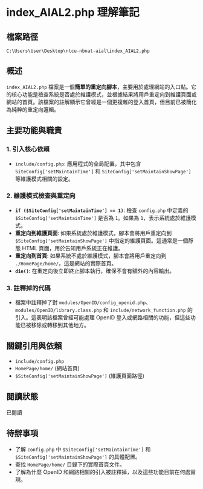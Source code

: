 # index_AIAL2.php 理解筆記

## 檔案路徑
`C:\Users\User\Desktop\ntcu-nbnat-aial\index_AIAL2.php`

## 概述
`index_AIAL2.php` 檔案是一個**簡單的重定向腳本**，主要用於處理網站的入口點。它的核心功能是檢查系統是否處於維護模式，並根據結果將用戶重定向到維護頁面或網站的首頁。該檔案的註解顯示它曾經是一個更複雜的登入首頁，但目前已被簡化為純粹的重定向邏輯。

## 主要功能與職責

### 1. 引入核心依賴
- `include/config.php`: 應用程式的全局配置，其中包含 `SiteConfig['setMaintainTime']` 和 `SiteConfig['setMaintainShowPage']` 等維護模式相關的設定。

### 2. 維護模式檢查與重定向
- **`if ($SiteConfig['setMaintainTime'] == 1)`**: 檢查 `config.php` 中定義的 `$SiteConfig['setMaintainTime']` 是否為 `1`。如果為 `1`，表示系統處於維護模式。
- **重定向到維護頁面**: 如果系統處於維護模式，腳本會將用戶重定向到 `$SiteConfig['setMaintainShowPage']` 中指定的維護頁面。這通常是一個靜態 HTML 頁面，用於告知用戶系統正在維護。
- **重定向到首頁**: 如果系統不處於維護模式，腳本會將用戶重定向到 `./HomePage/home/`，這是網站的實際首頁。
- **`die()`**: 在重定向後立即終止腳本執行，確保不會有額外的內容輸出。

### 3. 註釋掉的代碼
- 檔案中註釋掉了對 `modules/OpenID/config_openid.php`、`modules/OpenID/library.class.php` 和 `include/network_function.php` 的引入。這表明該檔案曾經可能處理 OpenID 登入或網路相關的功能，但這些功能已被移除或轉移到其他地方。

## 關鍵引用與依賴
- `include/config.php`
- `HomePage/home/` (網站首頁)
- `$SiteConfig['setMaintainShowPage']` (維護頁面路徑)

## 閱讀狀態
已閱讀

## 待辦事項
- 了解 `config.php` 中 `$SiteConfig['setMaintainTime']` 和 `$SiteConfig['setMaintainShowPage']` 的具體配置。
- 查找 `HomePage/home/` 目錄下的實際首頁文件。
- 了解為什麼 OpenID 和網路相關的引入被註釋掉，以及這些功能目前在何處實現。
